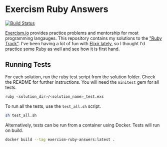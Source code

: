 Exercism Ruby Answers
================================================================================

[![Build Status](https://travis-ci.com/SLIB53/exercism-ruby-answers.svg?branch=master)](https://travis-ci.com/SLIB53/exercism-ruby-answers)

[Exercism.io][exercism] provides practice problems and mentorship for most programming langauges. This repository contains my solutions to the ["Ruby Track"][exercism-ruby-track]. I've been having a lot of fun with [Elixir lately][exercism-elixir-answers], so I thought I'd practice some Ruby as well and see how it is first hand.

Running Tests
--------------------------------------------------------------------------------

For each solution, run the ruby test script from the solution folder. Check the README for further instructions. You will need the `minitest` gem for all tests.

```sh
ruby <solution_dir>/<solution_name>_test.exs
```

To run all the tests, use the `test_all.sh` script.

```sh
sh test_all.sh
```

Alternatively, tests can be run from a container using Docker. Tests will run on build.

```sh
docker build --tag exercism-ruby-answers:latest .
```

[exercism]: https://exercism.io
[exercism-ruby-track]: https://exercism.io/tracks/ruby
[exercism-elixir-answers]: https://github.com/SLIB53/exercism-elixir-answers
